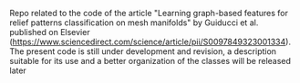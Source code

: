 Repo related to the code of the article "Learning graph-based features for relief patterns classification on mesh manifolds" by Guiducci et al. published on Elsevier (https://www.sciencedirect.com/science/article/pii/S0097849323001334).
The present code is still under development and revision, a description suitable for its use and a better organization of the classes will be released later

